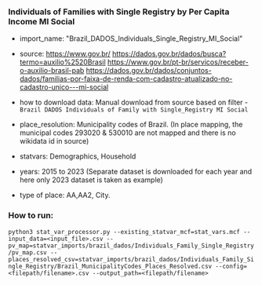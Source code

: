 ###  Individuals of Families with Single Registry by Per Capita Income MI Social


- import_name: "Brazil_DADOS_Individuals_Single_Registry_MI_Social"

- source: https://www.gov.br/
          https://dados.gov.br/dados/busca?termo=auxilio%2520Brasil
          https://www.gov.br/pt-br/servicos/receber-o-auxilio-brasil-pab
          https://dados.gov.br/dados/conjuntos-dados/familias-por-faixa-de-renda-com-cadastro-atualizado-no-cadastro-unico---mi-social

- how to download data: Manual download from source based on filter - `Brazil DADOS Individuals of Family with Single_Registry MI Social`

- place_resolution: Municipality codes of Brazil. (In place mapping, the municipal codes 293020 & 530010 are not mapped and there is no wikidata id in source)

- statvars: Demographics, Household
  
- years: 2015 to 2023 (Separate dataset is downloaded for each year and here only 2023 dataset is taken as example)

- type of place: AA,AA2, City. 

### How to run:

`python3 stat_var_processor.py --existing_statvar_mcf=stat_vars.mcf --input_data=<input_file>.csv --pv_map=statvar_imports/brazil_dados/Individuals_Family_Single_Registry/pv_map.csv --places_resolved_csv=statvar_imports/brazil_dados/Individuals_Family_Single_Registry/Brazil_MunicipalityCodes_Places_Resolved.csv --config=<filepath/filename>.csv --output_path=<filepath/filename>`

